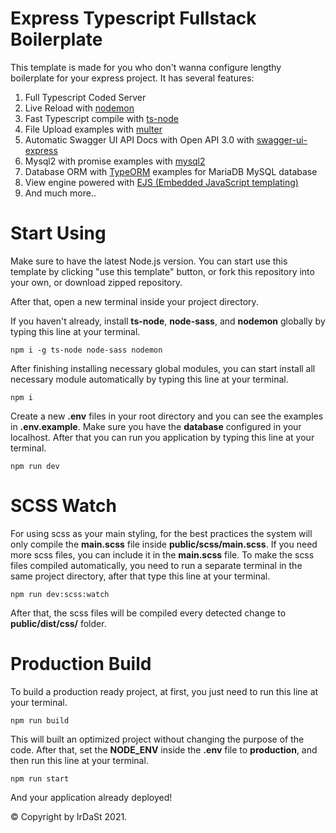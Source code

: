 # Express Typescript Fullstack Boilerplate

This template is made for you who don't wanna configure lengthy boilerplate for your express project.
It has several features:

1. Full Typescript Coded Server
2. Live Reload with [nodemon](https://www.npmjs.com/package/nodemon)
3. Fast Typescript compile with [ts-node](https://www.npmjs.com/package/ts-node)
4. File Upload examples with [multer](https://www.npmjs.com/package/multer)
5. Automatic Swagger UI API Docs with Open API 3.0 with [swagger-ui-express](https://www.npmjs.com/package/swagger-ui-express)
6. Mysql2 with promise examples with [mysql2](https://www.npmjs.com/package/mysql2)
7. Database ORM with [TypeORM](https://typeorm.io/#/) examples for MariaDB MySQL database
8. View engine powered with [EJS (Embedded JavaScript templating)](https://ejs.co)
9. And much more..

# Start Using

Make sure to have the latest Node.js version. You can start use this template by clicking "use this template" button, or fork this repository into your own, or download zipped repository.

After that, open a new terminal inside your project directory.

If you haven't already, install **ts-node**, **node-sass**, and **nodemon** globally by typing this line at your terminal.

    npm i -g ts-node node-sass nodemon

After finishing installing necessary global modules, you can start install all necessary module automatically by typing this line at your terminal.

    npm i

Create a new **.env** files in your root directory and you can see the examples in **.env.example**. Make sure you have the **database** configured in your localhost. After that you can run you application by typing this line at your terminal.

    npm run dev

# SCSS Watch

For using scss as your main styling, for the best practices the system will only compile the **main.scss** file inside **public/scss/main.scss**. If you need more scss files, you can include it in the **main.scss** file. To make the scss files compiled automatically, you need to run a separate terminal in the same project directory, after that type this line at your terminal.

    npm run dev:scss:watch

After that, the scss files will be compiled every detected change to **public/dist/css/** folder.

# Production Build

To build a production ready project, at first, you just need to run this line at your terminal.

    npm run build

This will built an optimized project without changing the purpose of the code. After that, set the **NODE_ENV** inside the **.env** file to **production**, and then run this line at your terminal.

    npm run start

And your application already deployed!

© Copyright by IrDaSt 2021.
